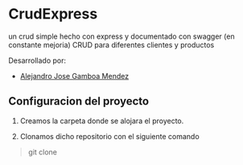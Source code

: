 # CrudExpress 
un crud simple hecho con express y documentado con swagger (en constante mejoria)
CRUD para diferentes clientes y productos

Desarrollado por:

- [Alejandro Jose Gamboa Mendez](https://github.com/gamboaalejandro)

## Configuracion del proyecto

1. Creamos la carpeta donde se alojara el proyecto.

2. Clonamos dicho repositorio con el siguiente comando 

>git clone 
